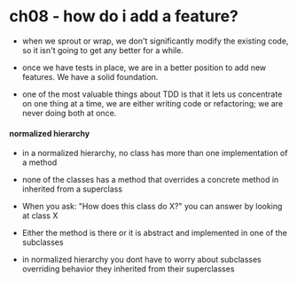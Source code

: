 # ch08 - how do i add a feature?

- when we sprout or wrap, we don't significantly modify the existing code, so it
  isn't going to get any better for a while.

- once we have tests in place, we are in a better position to add new features.
  We have a solid foundation.

- one of the most valuable things about TDD is that it lets us concentrate on
  one thing at a time, we are either writing code or refactoring; we are never
  doing both at once.

#### normalized hierarchy

- in a normalized hierarchy, no class has more than one implementation of a method

- none of the classes has a method that overrides a concrete method in inherited from a superclass

- When you ask: "How does this class do X?" you can answer by looking at class X

- Either the method is there or it is abstract and implemented in one of the subclasses

- in normalized hierarchy you dont have to worry about subclasses overriding
  behavior they inherited from their superclasses
